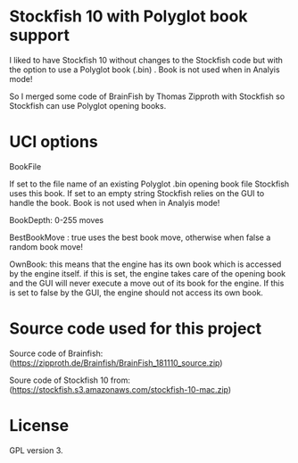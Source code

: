 # Stockfish 10 with Polyglot book support

I liked to have Stockfish 10 without changes to the Stockfish code but with the option to use a Polyglot book (.bin) .
Book is not used when in Analyis mode!

So I merged some code of BrainFish by Thomas Zipproth with Stockfish so Stockfish can use Polyglot opening books.

# UCI options


BookFile

If set to the file name of an existing Polyglot .bin opening book file Stockfish uses this book.
If set to an empty string Stockfish relies on the GUI to handle the book. 
Book is not used when in Analyis mode!


BookDepth: 0-255 moves 


BestBookMove : true uses the best book move, otherwise when false a random book move!

OwnBook:    this means that the engine has its own book which is accessed by the engine itself.
			if this is set, the engine takes care of the opening book and the GUI will never
			execute a move out of its book for the engine. If this is set to false by the GUI,
			the engine should not access its own book.


# Source code used for this project

Source code of Brainfish: (https://zipproth.de/Brainfish/BrainFish_181110_source.zip)

Soure code of Stockfish 10 from: (https://stockfish.s3.amazonaws.com/stockfish-10-mac.zip)

# License

GPL version 3. 

